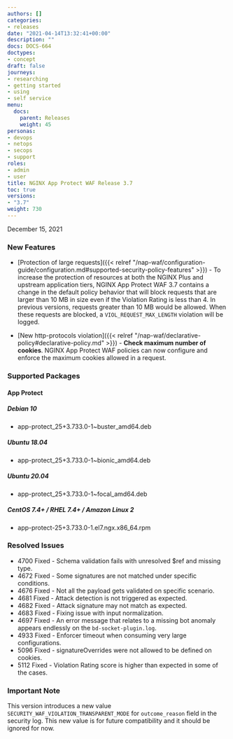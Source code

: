 ```yaml
---
authors: []
categories:
- releases
date: "2021-04-14T13:32:41+00:00"
description: ""
docs: DOCS-664
doctypes:
- concept
draft: false
journeys:
- researching
- getting started
- using
- self service
menu:
  docs:
    parent: Releases
    weight: 45
personas:
- devops
- netops
- secops
- support
roles:
- admin
- user
title: NGINX App Protect WAF Release 3.7
toc: true
versions:
- "3.7"
weight: 730
---
```


December 15, 2021

### New Features

- [Protection of large requests]({{< relref "/nap-waf/configuration-guide/configuration.md#supported-security-policy-features" >}}) - To increase the protection of resources at both the NGINX Plus and upstream application tiers, NGINX App Protect WAF 3.7 contains a change in the default policy behavior that will block requests that are larger than 10 MB in size even if the Violation Rating is less than 4. In previous versions, requests greater than 10 MB would be allowed. When these requests are blocked, a `VIOL_REQUEST_MAX_LENGTH` violation will be logged.

- [New http-protocols violation]({{< relref "/nap-waf/declarative-policy#declarative-policy.md" >}}) -  **Check maximum number of cookies**. NGINX App Protect WAF policies can now configure and enforce the maximum cookies allowed in a request.


### Supported Packages

#### App Protect

##### Debian 10

- app-protect_25+3.733.0-1~buster_amd64.deb

##### Ubuntu 18.04

- app-protect_25+3.733.0-1~bionic_amd64.deb

##### Ubuntu 20.04

- app-protect_25+3.733.0-1~focal_amd64.deb

##### CentOS 7.4+ / RHEL 7.4+ / Amazon Linux 2

- app-protect-25+3.733.0-1.el7.ngx.x86_64.rpm

### Resolved Issues

- 4700 Fixed - Schema validation fails with unresolved $ref and missing type.
- 4672 Fixed - Some signatures are not matched under specific conditions.
- 4676 Fixed - Not all the payload gets validated on specific scenario.
- 4681 Fixed - Attack detection is not triggered as expected.
- 4682 Fixed - Attack signature may not match as expected.
- 4683 Fixed - Fixing issue with input normalization.
- 4697 Fixed - An error message that relates to a missing bot anomaly appears endlessly on the `bd-socket-plugin.log`.
- 4933 Fixed - Enforcer timeout when consuming very large configurations.
- 5096 Fixed - signatureOverrides were not allowed to be defined on cookies.
- 5112 Fixed - Violation Rating score is higher than expected in some of the cases.

### Important Note
This version introduces a new value `SECURITY_WAF_VIOLATION_TRANSPARENT_MODE` for `outcome_reason` field in the security log. This new value is for future compatibility and it should be ignored for now.


